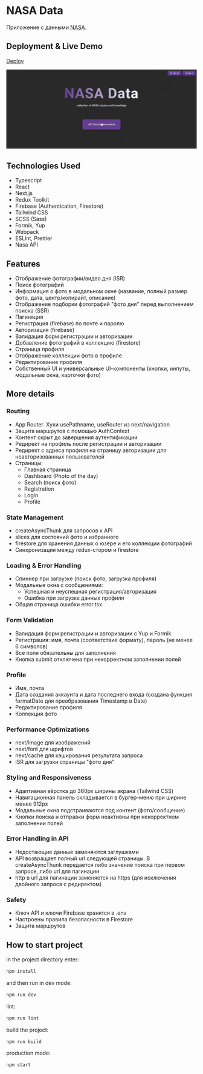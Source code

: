 # NASA Data

Приложение с данными [NASA](https://api.nasa.gov/).

## Deployment & Live Demo

[Deploy](https://datanasa.netlify.app/)

<img src="./public/preview.gif" alt="preview" />

## Technologies Used

- Typescript
- React
- Next.js
- Redux Toolkit
- Firebase (Authentication, Firestore)
- Tailwind CSS
- SCSS (Sass)
- Formik, Yup
- Webpack
- ESLint, Prettier
- Nasa API

## Features

- Отображение фотографии/видео дня (ISR)
- Поиск фотографий
- Информация о фото в модальном окне (название, полный размер фото, дата, центр/копирайт, описание)
- Отображение подборки фотографий "фото дня" перед выполнением поиска (SSR)
- Пагинация
- Регистрация (firebase) по почте и паролю
- Авторизация (firebase)
- Валидация форм регистрации и авторизации
- Добавление фотографий в коллекцию (firestore)
- Страница профиля
- Отображение коллекции фото в профиле
- Редактирование профиля
- Собственный UI и универсальные UI-компоненты (кнопки, инпуты, модальные окна, карточки фото)

## More details

### Routing

- App Router. Хуки usePathname, useRouter из next/navigation
- Защита маршрутов с помощью AuthContext
- Контент скрыт до завершения аутентификации
- Редирект на профиль после регистрации и авторизации
- Редирект с адреса профиля на страницу авторизации для неавторизованных пользователей
- Страницы:
  - Главная страница
  - Dashboard (Photo of the day)
  - Search (поиск фото)
  - Registration
  - Login
  - Profile

### State Management

- createAsyncThunk для запросов к API
- slices для состояний фото и избранного
- firestore для хранения данных о юзере и его коллекции фотографий
- Синхронизация между redux-стором и firestore

### Loading & Error Handling

- Спиннер при загрузке (поиск фото, загрузка профиля)
- Модальные окна с сообщениями:
  - Успешная и неуспешная регистрация/авторизация
  - Ошибка при загрузке данных профиля
- Общая страница ошибки error.tsx

### Form Validation

- Валидация форм регистрации и авторизации с Yup и Formik
- Регистрация: имя, почта (соответствие формату), пароль (не менее 6 символов)
- Все поля обязательны для заполнения
- Кнопка submit отключена при некорректном заполнении полей

### Profile

- Имя, почта
- Дата создания аккаунта и дата последнего входа (создана функция formatDate для преобразования Timestamp в Date)
- Редактирование профиля
- Коллекция фото

### Performance Optimizations

- next/image для изображений
- next/font для шрифтов
- next/cache для кэширования результата запроса
- ISR для загрузки страницы "фото дня"

### Styling and Responsiveness

- Адаптивная вёрстка до 360px ширины экрана (Tailwind CSS)
- Навигационная панель складывается в бургер-меню при ширине менее 912px
- Модальные окна подстраиваются под контент (фото/сообщение)
- Кнопки поиска и отправки форм неактивны при некорректном заполнении полей

### Error Handling in API

- Недостающие данные заменяются заглушками
- API возвращает полный url следующей страницы. В createAsyncThunk передается либо значение поиска при первом запросе, либо url для пагинации
- http в url для пагинации заменяется на https (для исключения двойного запроса с редиректом)

### Safety

- Ключ API и ключи Firebase хранятся в .env
- Настроены правила безопасности в Firestore
- Защита маршрутов

## How to start project

in the project directory enter:

```js
npm install
```

and then run in dev mode:

```js
npm run dev
```

lint:

```js
npm run lint
```

build the project:

```js
npm run build
```

production mode:

```js
npm start
```
